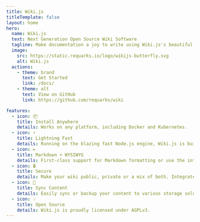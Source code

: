 ```yaml
---
title: Wiki.js
titleTemplate: false
layout: home
hero:
  name: Wiki.js
  text: Next Generation Open Source Wiki Software
  tagline: Make documentation a joy to write using Wiki.js's beautiful and intuitive interface!
  image:
    src: https://static.requarks.io/logo/wikijs-butterfly.svg
    alt: Wiki.js
  actions:
    - theme: brand
      text: Get Started
      link: /docs/
    - theme: alt
      text: View on GitHub
      link: https://github.com/requarks/wiki

features:
  - icon: 📦
    title: Install Anywhere
    details: Works on any platform, including Docker and Kubernetes.
  - icon: ⚡️
    title: Lightning Fast
    details: Running on the blazing fast Node.js engine, Wiki.js is built with performance in mind.
  - icon: ✒
    title: Markdown + WYSIWYG
    details: First-class support for Markdown formatting or use the intuitive visual editor.
  - icon: 🔒
    title: Secure
    details: Make your wiki public, private or a mix of both. Integrates with your existing authentication providers.
  - icon: 💽
    title: Sync Content
    details: Easily sync or backup your content to various storage solutions like GitHub, AWS S3 and more.
  - icon: 💡
    title: Open Source
    details: Wiki.js is proudly licensed under AGPLv3.
---
```

